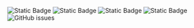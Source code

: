 ![Static Badge](https://img.shields.io/badge/blacklists-60-000000) ![Static Badge](https://img.shields.io/badge/blacklisted-3065787-cc0000) ![Static Badge](https://img.shields.io/badge/whitelisted-2243-00CC00) ![Static Badge](https://img.shields.io/badge/streaming_blacklist-28107-000000) ![GitHub issues](https://img.shields.io/github/issues/fabriziosalmi/blacklists)
